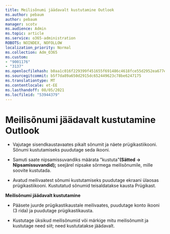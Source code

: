 ```yaml
---
title: Meilisõnumi jäädavalt kustutamine Outlook
ms.author: pebaum
author: pebaum
manager: scotv
ms.audience: Admin
ms.topic: article
ms.service: o365-administration
ROBOTS: NOINDEX, NOFOLLOW
localization_priority: Normal
ms.collection: Adm_O365
ms.custom:
- "9001176"
- "3137"
ms.openlocfilehash: b0aa1c016f229399f451655f691486c4618fce55d2952ea677edb902349dd270
ms.sourcegitcommit: b5f7da89a650d2915dc652449623c78be6247175
ms.translationtype: MT
ms.contentlocale: et-EE
ms.lasthandoff: 08/05/2021
ms.locfileid: "53944379"
---
```

# <a name="permanently-delete-an-email-in-outlook"></a>Meilisõnumi jäädavalt kustutamine Outlook

- Vajutage sisendkaustavaates pikalt sõnumit ja näete prügikastiikooni. Sõnumi kustutamiseks puudutage seda ikooni.

- Samuti saate nipsamissuvandiks määrata "kustuta"**(Sätted -> Nipsamissuvandid);** seejärel nipsake sõrmega meilisõnumile, mille soovite kustutada. 

- Avatud meilivaatest sõnumi kustutamiseks puudutage ekraani ülaosas prügikastiikooni. Kustutatud sõnumid teisaldatakse kausta Prügikast. 

**Meilisõnumi jäädavalt kustutamine**

- Pääsete juurde prügikastikaustale meilivaates, puudutage konto ikooni (3 rida) ja puudutage prügikastikausta.

- Kustutage üksikud meilisõnumid või märkige mitu meilisõnumit ja kustutage need siit; need kustutatakse jäädavalt.